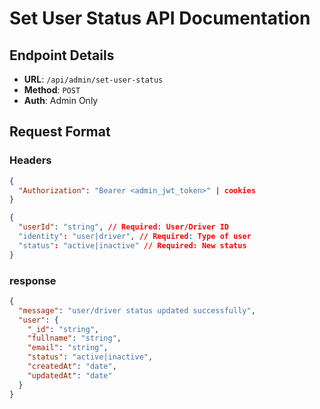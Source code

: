 # Set User Status API Documentation

## Endpoint Details

- **URL**: `/api/admin/set-user-status`
- **Method**: `POST`
- **Auth**: Admin Only

## Request Format

### Headers

```json
{
  "Authorization": "Bearer <admin_jwt_token>" | cookies
}
```

```json
{
  "userId": "string", // Required: User/Driver ID
  "identity": "user|driver", // Required: Type of user
  "status": "active|inactive" // Required: New status
}
```

### response

```json
{
  "message": "user/driver status updated successfully",
  "user": {
    "_id": "string",
    "fullname": "string",
    "email": "string",
    "status": "active|inactive",
    "createdAt": "date",
    "updatedAt": "date"
  }
}
```
